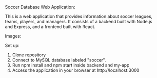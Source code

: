Soccer Database Web Application:

This is a web application that provides information about soccer leagues, teams, players, and managers. It consists of a backend built with Node.js and Express, and a frontend built with React.

Images:


Set up:
1. Clone repository
2. Connect to MySQL database labeled "soccer".
3. Run npm install and npm start inside backend and my-app
4. Access the application in your browser at http://localhost:3000

